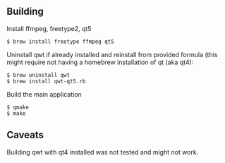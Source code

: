 Building
--------

Install ffmpeg, freetype2, qt5

    $ brew install freetype ffmpeg qt5

Uninstall qwt if already installed and reinstall from provided formula (this might
require not having a homebrew installation of qt (aka qt4):

    $ brew uninstall qwt
    $ brew install qwt-qt5.rb

Build the main application

    $ qmake
    $ make

Caveats
-------

Building qwt with qt4 installed was not tested and might not work.
